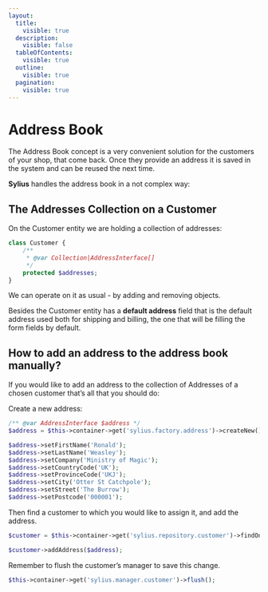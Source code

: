 ```yaml
---
layout:
  title:
    visible: true
  description:
    visible: false
  tableOfContents:
    visible: true
  outline:
    visible: true
  pagination:
    visible: true
---
```


# Address Book

The Address Book concept is a very convenient solution for the customers of your shop, that come back. Once they provide an address it is saved in the system and can be reused the next time.

**Sylius** handles the address book in a not complex way:

## The Addresses Collection on a Customer

On the Customer entity we are holding a collection of addresses:

```php
class Customer {
    /**
     * @var Collection|AddressInterface[]
     */
    protected $addresses;
}
```

We can operate on it as usual - by adding and removing objects.

Besides the Customer entity has a **default address** field that is the default address used both for shipping and billing, the one that will be filling the form fields by default.

## How to add an address to the address book manually?

If you would like to add an address to the collection of Addresses of a chosen customer that’s all that you should do:

Create a new address:

```php
/** @var AddressInterface $address */
$address = $this->container->get('sylius.factory.address')->createNew();

$address->setFirstName('Ronald');
$address->setLastName('Weasley');
$address->setCompany('Ministry of Magic');
$address->setCountryCode('UK');
$address->setProvinceCode('UKJ');
$address->setCity('Otter St Catchpole');
$address->setStreet('The Burrow');
$address->setPostcode('000001');
```

Then find a customer to which you would like to assign it, and add the address.

```php
$customer = $this->container->get('sylius.repository.customer')->findOneBy(['email' => 'ron.weasley@magic.com']);

$customer->addAddress($address);
```

Remember to flush the customer’s manager to save this change.

```php
$this->container->get('sylius.manager.customer')->flush();
```
